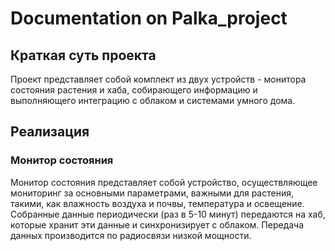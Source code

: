 # Documentation on Palka_project

## Краткая суть проекта

Проект представляет собой комплект из двух устройств - монитора состояния 
растения и хаба, собирающего информацию и выполняющего интеграцию с облаком и 
системами умного дома.

## Реализация

### Монитор состояния

Монитор состояния представляет собой устройство, осуществляющее мониторинг за 
основными параметрами, важными для растения, такими, как влажность воздуха и 
почвы, температура и освещение. Собранные данные периодически (раз в 5-10 минут)
передаются на хаб, которые хранит эти данные и синхронизирует с облаком.
Передача данных производится по радиосвязи низкой мощности.